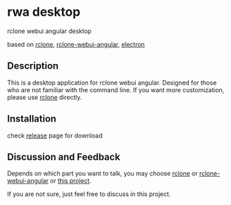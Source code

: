 # rwa desktop

rclone webui angular desktop

based on [rclone](https://rclone.org), [rclone-webui-angular](https://github.com/yuudi/rclone-webui-angular), [electron](https://www.electronjs.org)

## Description

This is a desktop application for rclone webui angular. Designed for those who are not familiar with the command line. If you want more customization, please use [rclone](https://rclone.org) directly.

## Installation

check [release](https://github.com/yuudi/rwa-desktop/releases/latest) page for download

## Discussion and Feedback

Depends on which part you want to talk, you may choose [rclone](https://forum.rclone.org/) or [rclone-webui-angular](https://github.com/yuudi/rclone-webui-angular/discussions) or [this project](https://github.com/yuudi/rwa-desktop/discussions).

If you are not sure, just feel free to discuss in this project.
